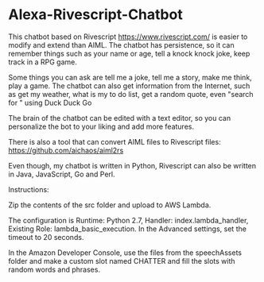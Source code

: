 # Alexa-Rivescript-Chatbot

This chatbot based on Rivescript https://www.rivescript.com/ is easier to modify and extend than AIML.  The chatbot has persistence, so it can remember things such as your name or age, tell a knock knock joke, keep track in a RPG game.

Some things you can ask are tell me a joke, tell me a story, make me think, play a game.  The chatbot can also get information from the Internet, such as get my weather, what is my to do list, get a random quote, even "search for " using Duck Duck Go

The brain of the chatbot can be edited with a text editor, so you can personalize the bot to your liking and add more features.

There is also a tool that can convert AIML files to Rivescript files: https://github.com/aichaos/aiml2rs

Even though, my chatbot is written in Python, Rivescript can also be written in Java, JavaScript, Go and Perl.

Instructions:

Zip the contents of the src folder and upload to AWS Lambda.

The configuration is Runtime: Python 2.7, Handler: index.lambda_handler, Existing Role: lambda_basic_execution. In the Advanced settings, set the timeout to 20 seconds.

In the Amazon Developer Console, use the files from the speechAssets folder and make a custom slot named CHATTER and fill the slots with random words and phrases.

